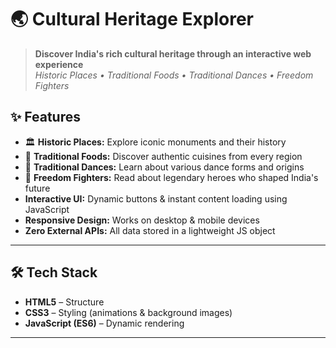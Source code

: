 # 🌏 Cultural Heritage Explorer  

> **Discover India's rich cultural heritage through an interactive web experience**  
> *Historic Places • Traditional Foods • Traditional Dances • Freedom Fighters*

## ✨ Features  
- 🏛 **Historic Places:** Explore iconic monuments and their history  
- 🍛 **Traditional Foods:** Discover authentic cuisines from every region  
- 💃 **Traditional Dances:** Learn about various dance forms and origins  
- 🗽 **Freedom Fighters:** Read about legendary heroes who shaped India's future  
- **Interactive UI:** Dynamic buttons & instant content loading using JavaScript  
- **Responsive Design:** Works on desktop & mobile devices  
- **Zero External APIs:** All data stored in a lightweight JS object  

---

## 🛠 Tech Stack  
- **HTML5** – Structure  
- **CSS3** – Styling (animations & background images)  
- **JavaScript (ES6)** – Dynamic rendering  

---
